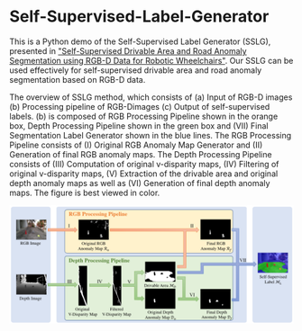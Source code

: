 # Self-Supervised-Label-Generator
This is a Python demo of the Self-Supervised Label Generator (SSLG), presented in ["Self-Supervised Drivable Area and Road Anomaly Segmentation using RGB-D Data for Robotic Wheelchairs"](https://arxiv.org/abs/2007.05950). Our SSLG can be used effectively for self-supervised drivable area and road anomaly segmentation based on RGB-D data.

The overview of SSLG method, which consists of
(a) Input of RGB-D images
(b) Processing pipeline of RGB-Dimages
(c) Output of self-supervised labels. 
(b) is composed of RGB Processing Pipeline shown in the orange box, Depth Processing Pipeline shown in the green box and (VII) Final Segmentation Label Generator shown in the blue lines. The RGB Processing Pipeline consists of (I) Original RGB Anomaly Map Generator and (II) Generation of final RGB anomaly maps. The Depth Processing Pipeline consists of (III) Computation of original v-disparity maps, (IV) Filtering of original v-disparity maps, (V) Extraction of the drivable area and original depth anomaly maps as well as (VI) Generation of final depth anomaly maps. The figure is best viewed in color.

![Self-supervised Label Generator](https://github.com/ntkhoa95/Self-Supervised-Label-Generator/blob/main/datasets/SSLG.png?raw=true)

